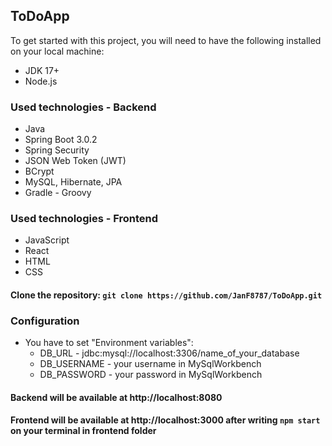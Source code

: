 ## ToDoApp

To get started with this project, you will need to have the following installed on your local machine:

* JDK 17+
* Node.js

### Used technologies - Backend

* Java
* Spring Boot 3.0.2
* Spring Security
* JSON Web Token (JWT)
* BCrypt
* MySQL, Hibernate, JPA
* Gradle - Groovy

### Used technologies - Frontend

* JavaScript
* React
* HTML
* CSS

#### Clone the repository: `git clone https://github.com/JanF8787/ToDoApp.git`

### Configuration

* You have to set "Environment variables":
    * DB_URL - jdbc:mysql://localhost:3306/name_of_your_database
    * DB_USERNAME - your username in MySqlWorkbench
    * DB_PASSWORD - your password in MySqlWorkbench


#### Backend will be available at http://localhost:8080
#### Frontend will be available at http://localhost:3000 after writing `npm start` on your terminal in frontend folder